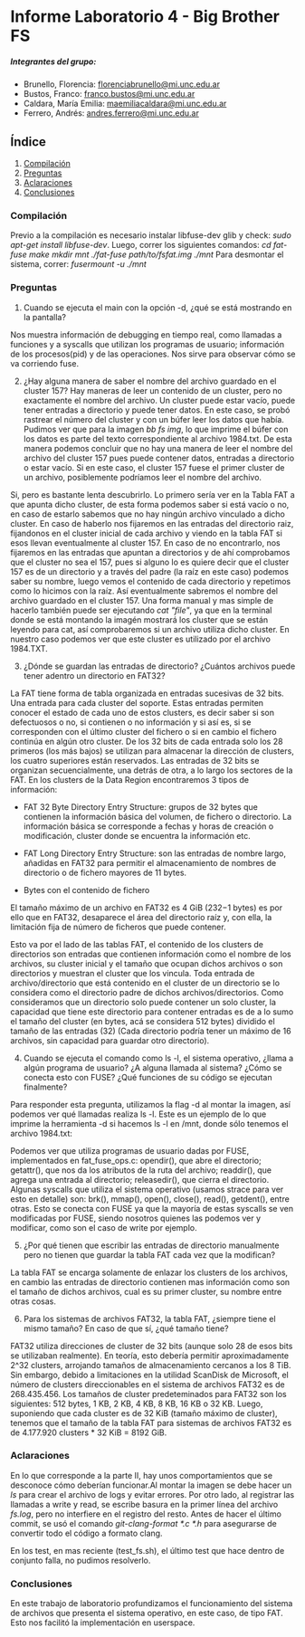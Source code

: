 # Informe Laboratorio 4 - Big Brother FS 

##### Integrantes del grupo: 

- Brunello, Florencia: florenciabrunello@mi.unc.edu.ar
- Bustos, Franco: franco.bustos@mi.unc.edu.ar
- Caldara, Marí­a Emilia: maemiliacaldara@mi.unc.edu.ar
- Ferrero, Andrés: andres.ferrero@mi.unc.edu.ar

## Índice 
1. [Compilación](#compilación)
2. [Preguntas](#preguntas)
3. [Aclaraciones](#aclaraciones)
4. [Conclusiones](#conclusiones)

### Compilación<a name="compilación"></a>
Previo a la compilación es necesario instalar libfuse-dev glib y check: 
_sudo apt-get install libfuse-dev_.
Luego, correr los siguientes comandos: 
_cd fat-fuse_
_make_
_mkdir mnt_
_./fat-fuse path/to/fsfat.img ./mnt_
Para desmontar el sistema, correr:
_fusermount -u ./mnt_

### Preguntas<a name="preguntas"></a>


1. Cuando se ejecuta el main con la opción -d, ¿qué se está mostrando en la pantalla?


Nos muestra información de debugging en tiempo real, como llamadas a funciones y a syscalls que utilizan los programas de usuario; información de los procesos(pid) y de las operaciones. Nos sirve para observar cómo se va corriendo fuse.

2. ¿Hay alguna manera de saber el nombre del archivo guardado en el cluster 157?
Hay maneras de leer un contenido de un cluster, pero no exactamente el nombre del archivo. Un cluster puede estar vacío, puede tener entradas a directorio y puede tener datos. En este caso, se probó rastrear el número del cluster y con un búfer leer los datos que había. Pudimos ver que para la imagen _bb fs img_, lo que imprime el búfer con los datos es parte del texto correspondiente al archivo 1984.txt. 
De esta manera podemos concluir que no hay una manera de leer el nombre del archivo del cluster 157 pues puede contener datos, entradas a directorio o estar vacío. Si en este caso, el cluster 157 fuese el primer cluster de un archivo, posiblemente podríamos leer el nombre del archivo.  


Si, pero es bastante lenta descubrirlo. Lo primero sería ver en la Tabla FAT a que apunta dicho cluster, de esta forma podemos saber si está vacío o no, en caso de estarlo sabemos que no hay ningún archivo vinculado a dicho cluster. En caso de haberlo nos fijaremos en las entradas del directorio raiz, fijandonos en el cluster inicial de cada archivo y viendo en la tabla FAT si esos llevan eventualmente al cluster 157. En caso de no encontrarlo, nos fijaremos en las entradas que apuntan a directorios y de ahí comprobamos que el cluster no sea el 157, pues si alguno lo es quiere decir que el cluster 157 es de un directorio y a través del padre (la raíz en este caso) podemos saber su nombre, luego vemos el contenido de cada directorio y repetimos como lo hicimos con la raíz. Así eventualmente sabremos el nombre del archivo guardado en el cluster 157. Una forma manual y mas simple de hacerlo también puede ser ejecutando _cat "file"_, ya que en la terminal donde se está montando la imagén mostrará los cluster que se están leyendo para cat, así comprobaremos si un archivo utiliza dicho cluster. En nuestro caso podemos ver que este cluster es utilizado por el archivo 1984.TXT.

3. ¿Dónde se guardan las entradas de directorio? ¿Cuántos archivos puede tener adentro un directorio en FAT32?


La FAT tiene forma de tabla organizada en entradas sucesivas de 32 bits. Una entrada para cada cluster del soporte. Estas entradas permiten conocer el estado de cada uno de estos clusters, es decir saber si son defectuosos o no, si contienen o no información y si así es, si se corresponden con el último cluster del fichero o si en cambio el fichero continúa en algún otro cluster. De los 32 bits de cada entrada solo los 28 primeros (los más bajos) se utilizan para almacenar la dirección de clusters, los cuatro superiores están reservados. 
Las entradas de 32 bits se organizan secuencialmente, una detrás de otra, a lo largo los sectores de la FAT.
En los clusters de la Data Region encontraremos 3 tipos de información:

- FAT 32 Byte Directory Entry Structure: grupos de 32 bytes que contienen la información básica del volumen, de fichero o directorio. La información básica se corresponde a fechas y horas de creación o modificación, cluster donde se encuentra la información etc.

- FAT Long Directory Entry Structure: son las entradas de nombre largo, añadidas en FAT32 para permitir el almacenamiento de nombres de directorio o de fichero mayores de 11 bytes.

- Bytes con el contenido de fichero

El tamaño máximo de un archivo en FAT32 es 4 GiB (232−1 bytes) es por ello que en FAT32, desaparece el área del directorio raíz y, con ella, la limitación fija de número de ficheros que puede contener.

Esto va por el lado de las tablas FAT, el contenido de los clusters de directorios son entradas que contienen información como el nombre de los archivos, su cluster inicial y el tamaño que ocupan dichos archivos o son directorios y muestran el cluster que los vincula. Toda entrada de archivo/directorio que está contenido en el cluster de un directorio se lo considera como el directorio padre de dichos archivos/directorios. Como consideramos que un directorio solo puede contener un solo cluster, la capacidad que tiene este directorio para contener entradas es de a lo sumo el tamaño del cluster (en bytes, acá se considera 512 bytes) dividido el tamaño de las entradas (32) (Cada directorio podría tener un máximo de 16 archivos, sin capacidad para guardar otro directorio).


4. Cuando se ejecuta el comando como ls -l, el sistema operativo, ¿llama a algún programa de usuario? ¿A alguna llamada al sistema? ¿Cómo se conecta esto con FUSE? ¿Qué funciones de su código se ejecutan finalmente? 

Para responder esta pregunta, utilizamos la flag -d al montar la imagen, así podemos ver qué llamadas realiza ls -l.
Este es un ejemplo de lo que imprime la herramienta -d si hacemos ls -l en /mnt, donde sólo tenemos el archivo 1984.txt:

Podemos ver que utiliza programas de usuario dadas por FUSE, implementados en fat_fuse_ops.c: opendir(), que abre el directorio; getattr(), que nos da los atributos de la ruta del archivo; readdir(), que agrega una entrada al directorio; releasedir(), que cierra el directorio. Algunas syscalls que utiliza el sistema operativo (usamos strace para ver esto en detalle) son: brk(), mmap(), open(), close(), read(), getdent(), entre otras. 
Esto se conecta con FUSE ya que la mayoría de estas syscalls se ven modificadas por FUSE, siendo nosotros quienes las podemos ver y modificar, como son el caso de write por ejemplo.

5. ¿Por qué tienen que escribir las entradas de directorio manualmente pero no tienen que guardar la tabla FAT cada vez que la modifican?


La tabla FAT se encarga solamente de enlazar los clusters de los archivos, en cambio las entradas de directorio contienen mas información como son el tamaño de dichos archivos, cual es su primer cluster, su nombre entre otras cosas. 

6. Para los sistemas de archivos FAT32, la tabla FAT, ¿siempre tiene el mismo tamaño? En caso de que sí, ¿qué tamaño tiene?


FAT32 utiliza direcciones de cluster de 32 bits (aunque solo 28 de esos bits se utilizaban realmente). En teoría, esto debería permitir aproximadamente 2^32 clusters, arrojando tamaños de almacenamiento cercanos a los 8 TiB. Sin embargo, debido a limitaciones en la utilidad ScanDisk de Microsoft, el número de clusters direccionables en el sistema de archivos FAT32 es de 268.435.456. 
Los tamaños de cluster predeteminados para FAT32 son los siguientes: 512 bytes, 1 KB, 2 KB, 4 KB, 8 KB, 16 KB o 32 KB.
Luego, suponiendo que cada cluster es de 32 KiB (tamaño máximo de cluster), tenemos que el tamaño de la tabla FAT para sistemas de archivos FAT32 es de 4.177.920 clusters * 32 KiB = 8192 GiB. 


### Aclaraciones<a name="aclaraciones"></a>
En lo que corresponde a la parte II, hay unos comportamientos que se desconoce cómo deberían funcionar.Al montar la imagen se debe hacer un _ls_ para crear el archivo de logs y evitar errores. 
Por otro lado, al registrar las llamadas a write y read, se escribe basura en la primer línea del archivo _fs.log_, pero no interfiere en el registro del resto.
Antes de hacer el último commit, se usó el comando _git-clang-format *.c *.h_ para asegurarse de convertir todo el código a formato clang.

En los test, en mas reciente (test_fs.sh), el último test que hace dentro de conjunto falla, no pudimos resolverlo.

### Conclusiones<a name="conclusiones"></a>

En este trabajo de laboratorio profundizamos el funcionamiento del sistema de archivos que presenta el sistema operativo, en este caso, de tipo FAT. Esto nos facilitó la implementación en userspace.